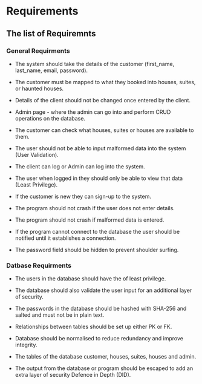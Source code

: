 # Requirements 



## The list of Requiremnts


### General Requirments

* The system should take the details of the customer (first_name, last_name, email, password).

* The customer must be mapped to what they booked into houses, suites, or haunted houses.

* Details of the client should not be changed once entered by the client. 

* Admin page - where the admin can go into and perform CRUD operations on the database. 

* The customer can check what houses, suites or houses are available to them. 

* The user should not be able to input malformed data into the system (User Validation). 

* The client can log or Admin can log into the system. 

* The user when logged in they should only be able to view that data (Least Privilege).

* If the customer is new they can sign-up to the system. 

* The program should not crash if the user does not enter details.

* The program should not crash if malformed data is entered. 

* If the program cannot connect to the database the user should be notified until it establishes a connection.

* The password field should be hidden to prevent shoulder surfing. 


### Datbase Requirments

* The users in the database should have the of least privilege. 

* The database should also validate the user input for an additional layer of security. 

*  The passwords in the database should be hashed with SHA-256 and salted and must not be in plain text. 

* Relationships between tables should be set up either PK or FK.

* Database should be normalised to reduce redundancy and improve integrity. 

* The tables of the database customer, houses, suites, houses and admin.

* The output from the database or program should be escaped to add an extra layer of security Defence in Depth (DID).




